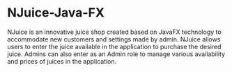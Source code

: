 # NJuice-Java-FX
NJuice is an innovative juice shop created based on JavaFX technology to accommodate new customers and settings made by admin. NJuice allows users to enter the juice available in the application to purchase the desired juice. Admins can also enter as an Admin role to manage various availability and prices of juices in the application.
